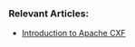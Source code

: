 ### Relevant Articles:
- [Introduction to Apache CXF](http://www.baeldung.com/introduction-to-apache-cxf)
